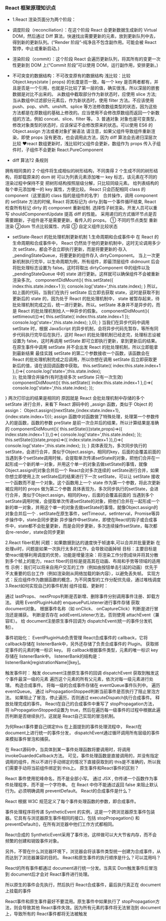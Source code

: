 ### React 框架原理知识点

- 1.React 渲染页面分为两个阶段：
- 调度阶段（reconciliation）：在这个阶段 React 会更新数据生成新的 Virtual DOM，然后通过 Diff 算法，快速找出需要更新的元素，放到更新队列中去，得到新的更新队列。(“Render 阶段”-纯净且不包含副作用。可能会被 React 暂停，中止或重新启动。)
- 渲染阶段（commit）：这个阶段 React 会遍历更新队列，将其所有的变更一次性更新到 DOM 上(“Commit 阶段”可以使用 DOM，运行副作用，安排更新。)

- 不可突变的数据结构：不可改变原有的数据结构
  浅比较：比较 Object.keys(state | props) 的长度是否一致，每一个 key 是否两者都有，并且是否是一个引用，也就是只比较了第一层的值，确实很浅，所以深层的嵌套数据是对比不出来的。
  从数组中截取部分作为新状态时，应使用 slice 方法;当从数组中过滤部分元素后，作为新状态时，使用 filter 方法。不应该使用 push、pop、shift、unshift、splice 等方法修改数组类型的状态，因为这些方法都是在原数组的基础上修改的。应当使用不会修改原数组而返回一个新数组的方法，例如 concat、slice、filter 等。 3. 普通对象
  对象也是可变类型，修改对象类型的状态时，应该保证不会修改原来的状态。可以使用 ES6 的 Object.assign 方法或者对象扩展语法
  请注意，如果父组件导致组件重新渲染，即使 props 没有更改，也会调用此方法，因为 diff 算法会去递归深层次比较
  ❤react 数组更新时，浅比较时父组件会更新，数组作为 props 传入子组件时，子组件不会更新 React.PureComponent

- diff 算法?2 条规则

拥有相同类的 2 个组件将生成相似的树形结构，不同类得 2 个生成不同的树形结构，将卸载原来的 dom 树
可以为列表元素添加唯一 key 标志，该元素在不同的渲染过程中保持不变
把树形结构按照层级分解，只比较同级元素。
给列表结构的每个单元添加唯一的 key 属性，方便比较。
React 只会匹配相同 class 的 component（这里面的 class 指的是组件的名字）
合并操作，调用 component 的 setState 方法的时候, React 将其标记为 dirty.到每一个事件循环结束, React 检查所有标记 dirty 的 component 重新绘制.
选择性子树渲染。开发人员可以重写 shouldComponentUpdate 提高 diff 的性能。
采用递归的方式循环节点是否需要跟新，子组件是不是需要更新，看传入的 props。
① 不同的节点类型 重新渲染
②dom 节点比较属性、内容
③ 自定义组件比较状态

- setState-React 的批处理机制更新机制 1.生命周期和合成事件中
  在 React 的生命周期和合成事件中， React 仍然处于他的更新机制中，这时无论调用多少次 setState，都会不会立即执行更新，而是将要更新的·存入 \_pendingStateQueue，将要更新的组件存入 dirtyComponent。
  当上一次更新机制执行完毕，以生命周期为例，所有组件，即最顶层组件 didmount 后会将批处理标志设置为 false。这时将取出 dirtyComponent 中的组件以及 \_pendingStateQueue 中的 state 进行更新。这样就可以确保组件不会被重新渲染多次。
  componentDidMount(){
  this.setState({
  index:this.state.index+1
  });
  console.log('state=',this.state.index);
  }
  所以，如上面的代码，当我们在执行 setState 后立即去获取 state，这时是获取不到更新后的 state 的，因为处于 React 的批处理机制中， state 被暂存起来，待批处理机制完成之后，统一进行更新。所以。setState 本身并不是异步的，而是 React 的批处理机制给人一种异步的假象。
  componentDidMount(){
  settimeout(()=>{
  this.setState({
  index:this.state.index+1
  });
  console.log('state=',this.state.index);
  },0);
  }
  当我们在异步代码中调用 setState 时，根据 JavaScript 的异步机制，会将异步代码先暂存，等所有同步代码执行完毕后在执行，这时 React 的批处理机制已经走完，处理标志设被设置为 false，这时再调用 setState 即可立即执行更新，拿到更新后的结果。
  在原生事件中调用 setState 并不会出发 React 的批处理机制，所以立即能拿到最新结果
  最佳实践
  setState 的第二个参数接收一个函数，该函数会在 React 的批处理机制完成之后调用，所以你想在调用 setState 后立即获取更新后的值，请在该回调函数中获取。
  this.setState({
  index:this.state.index+1
  },()=>{
  console.log('state=',this.state.index);  
  });
  批处理合并操作(有时连续多次 setState 只有一次生效)
  componentDidMount(){
  this.setState({
  index:this.state.index+1
  },()=>{
  console.log('state=',this.state.index);
  });

}
两次打印出的结果是相同的
原因就是 React 会批处理机制中存储的多个 setState 进行合并，来看下 React 源码中的 \_assign 函数，类似于 Object 的 assign：
Object.assign({nextState,{index:state.index+1},{index:state.index+1}});
assign 函数中对函数做了特殊处理，处理第一个参数传入的是函数，函数的参数 preState 是前一次合并后的结果，所以计算结果是准确的
componentDidMount(){
this.setState({(state,props)=>({
index:state.index+1
}),()=>{
console.log('state=',this.state.index);
});
this.setState({(state,props)=>({
index:state.index+1
}),()=>{
console.log('state=',this.state.index);
});
}
具体表现为，多次同步执行的setState，会进行合并，类似于Object.assign，相同的key，后面的会覆盖前面的
当遇到多个setState调用时候，会提取单次传递setState的对象，把他们合并在一起形成一个新的单一对象，并用这个单一的对象去做setState的事情，就像Object.assign的对象合并后一个
React会对多次连续的 setState进行合并，如果你想立即使用上次 setState后的结果进行下一次 setState，可以让 setState 接收一个函数而不是一个对象。这个函数用上一个 state 作为第一个参数，将此次更新被应用时的 props 做为第二个参数
具体表现为，多次同步执行的setState，会进行合并，类似于Object.assign，相同的key，后面的会覆盖前面的
当遇到多个setState调用时候，会提取单次传递setState的对象，把他们合并在一起形成一个新的单一对象，并用这个单一的对象去做setState的事情，就像Object.assign的对象合并后一个
. setState在原生事件，setTimeout，setInterval，Promise等异步操作中，state会同步更新
异步操作中setState，即使在React的钩子或合成事件中，state都不会批量更新，而是会同步更新，多次连续操作setState，每次都会re-render，state会同步更新

2.React fiber机制
问题：如果数据到达的速度快于帧速率,可以合并并批量更新
在处理ui时，问题是如果一次执行太多的工作，会导致动画掉帧
目标：主要目标是使react能够利用调度的优势，功能是增量渲染：将渲染工作分割成块并将其分散到多个帧上的能力，react fiber的目标是提高其在动画、布局和手势等领域的适用性
示例：我们可以将来自用户交互的工作（例如由按钮单击引起的动画）优先于不太重要的后台工作（例如渲染刚从网络加载的新内容），以避免丢失帧。
实现方式：反应组件作为数据函数的概念，为不同类型的工作分配优先级，通过堆栈调度
3.React如何实现自己的事件机制
组件挂载、更新时：

通过 lastProps、 nextProps判断是否新增、删除事件分别调用事件注册、卸载方法。
调用 EventPluginHub的 enqueuePutListener进行事件存储
获取 document对象。
根据事件名称（如 onClick、 onCaptureClick）判断是进行冒泡还是捕获。
判断是否存在 addEventListener方法，否则使用 attachEvent（兼容IE）。
给 document注册原生事件回调为 dispatchEvent(统一的事件分发机制）。

事件初始化：
EventPluginHub负责管理 React合成事件的 callback，它将 callback存储在 listenerBank中，另外还存储了负责合成事件的 Plugin。
获取绑定事件的元素的唯一标识 key。
将 callback根据事件类型，元素的唯一标识 key存储在 listenerBank中。
listenerBank的结构是： listenerBank[registrationName][key]。

触发事件时：
触发 document注册原生事件的回调 dispatchEvent
获取到触发这个事件最深一级的元素
遍历这个元素的所有父元素，依次对每一级元素进行处理。
构造合成事件。
将每一级的合成事件存储在 eventQueue事件队列中。
遍历 eventQueue。
通过 isPropagationStopped判断当前事件是否执行了阻止冒泡方法。
如果阻止了冒泡，停止遍历，否则通过 executeDispatch执行合成事件。
释放处理完成的事件。
React在自己的合成事件中重写了 stopPropagation方法，将 isPropagationStopped设置为 true，然后在遍历每一级事件的过程中根据此遍历判断是否继续执行。这就是 React自己实现的冒泡机制。

为何React事件要自己绑定this
在上面提到的事件处理流程中， React在 document上进行统一的事件分发， dispatchEvent通过循环调用所有层级的事件来模拟事件冒泡和捕获。

在 React源码中，当具体到某一事件处理函数将要调用时，将调用 invokeGuardedCallback方法。
可见，事件处理函数是直接调用的，并没有指定调用的组件，所以不进行手动绑定的情况下直接获取到的 this是不准确的，所以我们需要手动将当前组件绑定到 this上。
原生事件和React事件的区别？

React 事件使用驼峰命名，而不是全部小写。
通过 JSX , 你传递一个函数作为事件处理程序，而不是一个字符串。
在 React 中你不能通过返回 false 来阻止默认行为。必须明确调用 preventDefault。
React的合成事件是什么？

React 根据 W3C 规范定义了每个事件处理函数的参数，即合成事件。

事件处理程序将传递 SyntheticEvent 的实例，这是一个跨浏览器原生事件包装器。它具有与浏览器原生事件相同的接口，包括 stopPropagation() 和 preventDefault()，在所有浏览器中他们工作方式都相同。

React合成的 SyntheticEvent采用了事件池，这样做可以大大节省内存，而不会频繁的创建和销毁事件对象。

另外，不管在什么浏览器环境下，浏览器会将该事件类型统一创建为合成事件，从而达到了浏览器兼容的目的。
React和原生事件的执行顺序是什么？可以混用吗？

React的所有事件都通过 document进行统一分发。当真实 Dom触发事件后冒泡到 document后才会对 React事件进行处理。

所以原生的事件会先执行，然后执行 React合成事件，最后执行真正在 document上挂载的事件

React事件和原生事件最好不要混用。原生事件中如果执行了 stopPropagation方法，则会导致其他 React事件失效。因为所有元素的事件将无法冒泡到 document上，导致所有的 React事件都将无法被触发